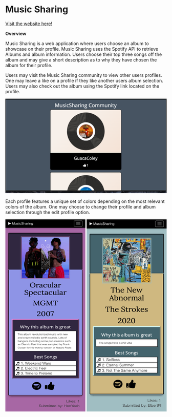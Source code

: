 
# Music Sharing

[Visit the website here!](https://nameless-harbor-13516.herokuapp.com/)

**Overview**

Music Sharing is a web application where users choose an album to showcase on their profile. Music Sharing uses the Spotify API to retrieve Albums and album information. Users choose their top three songs off the album and may give a short description as to why they have chosen the album for their profile.


Users may visit the Music Sharing community to view other users profiles. One may leave a like on a profile if they like another users album selection. Users may also check out the album using the Spotify link located on the profile.

<p align="center">
  <img src="/app/assets/images/albums/com.png" alt=""/>
</p>

Each profile features a unique set of colors depending on the most relevant colors of the album. One may choose to change their profile and album selection through the edit profile option.

<p align="center">
  <img src="/app/assets/images/albums/mgmt.png" alt="" width="250" height="600"/>
  <img src="/app/assets/images/albums/newabnormal.png" alt="" width="250" height="600"/>
</p>

